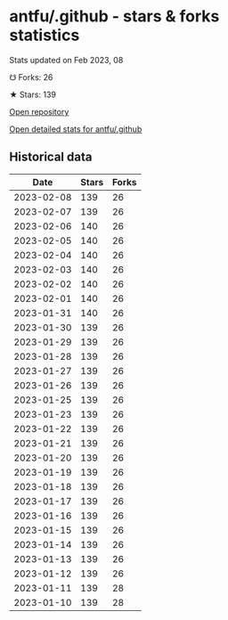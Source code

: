 # antfu/.github - stars & forks statistics

Stats updated on Feb 2023, 08

☋ Forks: 26

★ Stars: 139

[Open repository](https://github.com/antfu/.github)

[Open detailed stats for antfu/.github](https://reviewgithub.com/rep/antfu/.github)

## Historical data
| Date | Stars | Forks |
|------|-------|-------|
| 2023-02-08 | 139 | 26 | 
| 2023-02-07 | 139 | 26 | 
| 2023-02-06 | 140 | 26 | 
| 2023-02-05 | 140 | 26 | 
| 2023-02-04 | 140 | 26 | 
| 2023-02-03 | 140 | 26 | 
| 2023-02-02 | 140 | 26 | 
| 2023-02-01 | 140 | 26 | 
| 2023-01-31 | 140 | 26 | 
| 2023-01-30 | 139 | 26 | 
| 2023-01-29 | 139 | 26 | 
| 2023-01-28 | 139 | 26 | 
| 2023-01-27 | 139 | 26 | 
| 2023-01-26 | 139 | 26 | 
| 2023-01-25 | 139 | 26 | 
| 2023-01-23 | 139 | 26 | 
| 2023-01-22 | 139 | 26 | 
| 2023-01-21 | 139 | 26 | 
| 2023-01-20 | 139 | 26 | 
| 2023-01-19 | 139 | 26 | 
| 2023-01-18 | 139 | 26 | 
| 2023-01-17 | 139 | 26 | 
| 2023-01-16 | 139 | 26 | 
| 2023-01-15 | 139 | 26 | 
| 2023-01-14 | 139 | 26 | 
| 2023-01-13 | 139 | 26 | 
| 2023-01-12 | 139 | 26 | 
| 2023-01-11 | 139 | 28 | 
| 2023-01-10 | 139 | 28 | 

